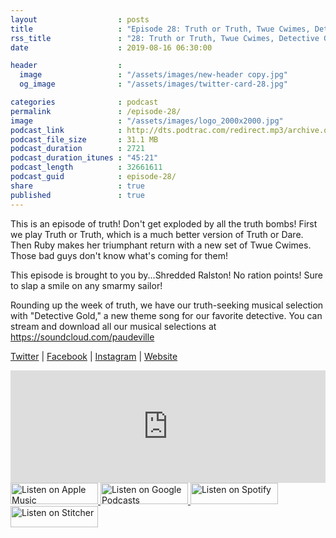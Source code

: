 ```yaml
---
layout                  : posts
title                   : "Episode 28: Truth or Truth, Twue Cwimes, Detective Gold"
rss_title               : "28: Truth or Truth, Twue Cwimes, Detective Gold"
date                    : 2019-08-16 06:30:00

header                  : 
  image                 : "/assets/images/new-header copy.jpg"
  og_image              : "/assets/images/twitter-card-28.jpg"

categories              : podcast
permalink               : /episode-28/
image                   : "/assets/images/logo_2000x2000.jpg"
podcast_link            : http://dts.podtrac.com/redirect.mp3/archive.org/download/paudeville-ep-28/paudeville-ep-28.mp3
podcast_file_size       : 31.1 MB
podcast_duration        : 2721
podcast_duration_itunes : "45:21"
podcast_length          : 32661611
podcast_guid            : episode-28/
share                   : true
published               : true 
---
```

This is an episode of truth! Don't get exploded by all the truth bombs! First we play Truth or Truth, which is a much better version of Truth or Dare. 
Then Ruby makes her triumphant return with a new set of Twue Cwimes. Those bad guys don't know what's coming for them!

This episode is brought to you by...Shredded Ralston! No ration points! Sure to slap a smile on any smarmy sailor!

Rounding up the week of truth, we have our truth-seeking musical selection with "Detective Gold," a new theme song for our favorite detective. You can stream and download all our musical selections at <a href="https://soundcloud.com/paudeville">https://soundcloud.com/paudeville</a>

<a href="https://twitter.com/paudeville">Twitter</a> | <a href="https://www.facebook.com/paudeville">Facebook</a> | <a href="https://www.instagram.com/paudevilleshow/">Instagram</a> | <a href="https://paudeville.com/">Website</a>

<iframe scrolling="no" frameborder="0" style="width:100%;height:180px;border:0;overflow:hidden;" width="100%" height="180" src="https://app.stitcher.com/splayer/f/363388"></iframe>

<a href="https://itunes.apple.com/us/podcast/paudeville/id1450915591">
	<img src='{{ site.url }}{{ site.baseurl }}/assets/images/US_UK_Apple_Podcasts_Listen_Badge_RGB_140x34.png' width='140px' height='34' alt='Listen on Apple Music'/>
</a>
<a href="https://play.google.com/music/m/Igre2ostm2ltqiq4sabzzrl5jcy?t=Paudeville">
	<img src='{{ site.url }}{{ site.baseurl }}/assets/images/google_podcasts_badge_140x34.png' width='140px' height='34' alt='Listen on Google Podcasts'/>
</a>
<a href="https://open.spotify.com/show/4q5RNUUtU4XFqsymP7dcTw">
	<img src='{{ site.url }}{{ site.baseurl }}/assets/images/Spotify_Listen_Badge_RGB_140x34.png' width='140px' height='34' alt='Listen on Spotify'/>
</a>
<a href="https://www.stitcher.com/s?fid=363388&refid=stpr">
	<img src='{{ site.url }}{{ site.baseurl }}/assets/images/Stitcher_Listen_Badge_Color_Dark_BG_140x34.png' width='140px' height='34' alt='Listen on Stitcher'/>
</a>
